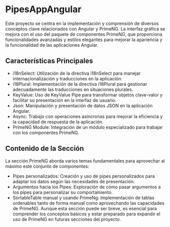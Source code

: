 # PipesAppAngular
Este proyecto se centra en la implementación y comprensión de diversos conceptos clave relacionados con Angular y PrimeNG. La interfaz gráfica se mejora con el uso del paquete de componentes PrimeNG, que proporciona funcionalidades avanzadas y estilos elegantes para mejorar la apariencia y la funcionalidad de las aplicaciones Angular.

## Características Principales
- i18nSelect: Utilización de la directiva i18nSelect para manejar internacionalización y traducciones en la aplicación.
- i18Plural: Implementación de la directiva i18Plural para gestionar adecuadamente las traducciones en situaciones plurales.
- KeyValue: Uso de KeyValue Pipe para transformar objetos clave-valor y facilitar su presentación en la interfaz de usuario.
- Json: Manipulación y presentación de datos JSON en la aplicación Angular.
- Async: Trabajo con operaciones asíncronas para mejorar la eficiencia y la capacidad de respuesta de la aplicación.
- PrimeNG Module: Integración de un módulo especializado para trabajar con los componentes PrimeNG.
## Contenido de la Sección
La sección PrimeNG aborda varios temas fundamentales para aprovechar al máximo este conjunto de componentes:

- Pipes personalizados: Creación y uso de pipes personalizados para adaptar los datos según las necesidades de presentación.
- Argumentos hacia los Pipes: Exploración de cómo pasar argumentos a los pipes para personalizar su comportamiento.
- SortableTable manual y usando PrimeNg: Implementación de tablas ordenables tanto de forma manual como aprovechando las capacidades de PrimeNG.
Aunque esta sección puede ser breve, es esencial para comprender los conceptos básicos y estar preparado para expandir el uso de PrimeNG en futuras secciones del proyecto.

